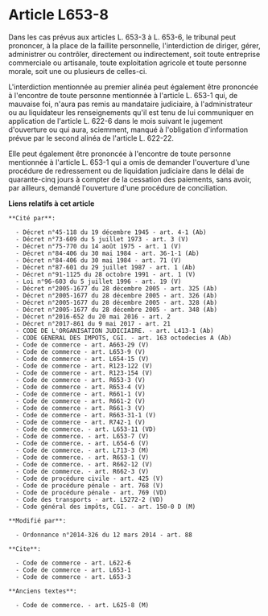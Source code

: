 # Article L653-8

Dans les cas prévus aux articles L. 653-3 à L. 653-6, le tribunal peut prononcer, à la place de la faillite personnelle,
l'interdiction de diriger, gérer, administrer ou contrôler, directement ou indirectement, soit toute entreprise commerciale
ou artisanale, toute exploitation agricole et toute personne morale, soit une ou plusieurs de celles-ci.

L'interdiction mentionnée au premier alinéa peut également être prononcée à l'encontre de toute personne mentionnée à
l'article L. 653-1 qui, de mauvaise foi, n'aura pas remis au mandataire judiciaire, à l'administrateur ou au liquidateur les
renseignements qu'il est tenu de lui communiquer en application de l'article L. 622-6 dans le mois suivant le jugement
d'ouverture ou qui aura, sciemment, manqué à l'obligation d'information prévue par le second alinéa de l'article L. 622-22. 

Elle peut également être prononcée à l'encontre de toute personne mentionnée à l'article L. 653-1 qui a omis de demander
l'ouverture d'une procédure de redressement ou de liquidation judiciaire dans le délai de quarante-cinq jours à compter de la
cessation des paiements, sans avoir, par ailleurs, demandé l'ouverture d'une procédure de conciliation.

**Liens relatifs à cet article**

	**Cité par**:

	  - Décret n°45-118 du 19 décembre 1945 - art. 4-1 (Ab)
	  - Décret n°73-609 du 5 juillet 1973 - art. 3 (V)
	  - Décret n°75-770 du 14 août 1975 - art. 1 (V)
	  - Décret n°84-406 du 30 mai 1984 - art. 36-1-1 (Ab)
	  - Décret n°84-406 du 30 mai 1984 - art. 71 (V)
	  - Décret n°87-601 du 29 juillet 1987 - art. 1 (Ab)
	  - Décret n°91-1125 du 28 octobre 1991 - art. 1 (V)
	  - Loi n°96-603 du 5 juillet 1996 - art. 19 (V)
	  - Décret n°2005-1677 du 28 décembre 2005 - art. 325 (Ab)
	  - Décret n°2005-1677 du 28 décembre 2005 - art. 326 (Ab)
	  - Décret n°2005-1677 du 28 décembre 2005 - art. 328 (Ab)
	  - Décret n°2005-1677 du 28 décembre 2005 - art. 348 (Ab)
	  - Décret n°2016-652 du 20 mai 2016 - art. 2
	  - Décret n°2017-861 du 9 mai 2017 - art. 21
	  - CODE DE L'ORGANISATION JUDICIAIRE. - art. L413-1 (Ab)
	  - CODE GENERAL DES IMPOTS, CGI. - art. 163 octodecies A (Ab)
	  - Code de commerce - art. A663-29 (V)
	  - Code de commerce - art. L653-9 (V)
	  - Code de commerce - art. L654-15 (V)
	  - Code de commerce - art. R123-122 (V)
	  - Code de commerce - art. R123-154 (V)
	  - Code de commerce - art. R653-3 (V)
	  - Code de commerce - art. R653-4 (V)
	  - Code de commerce - art. R661-1 (V)
	  - Code de commerce - art. R661-2 (V)
	  - Code de commerce - art. R661-3 (V)
	  - Code de commerce - art. R663-31-1 (V)
	  - Code de commerce - art. R742-1 (V)
	  - Code de commerce. - art. L653-11 (VD)
	  - Code de commerce. - art. L653-7 (V)
	  - Code de commerce. - art. L654-6 (V)
	  - Code de commerce. - art. L713-3 (M)
	  - Code de commerce. - art. R653-1 (V)
	  - Code de commerce. - art. R662-12 (V)
	  - Code de commerce. - art. R662-3 (V)
	  - Code de procédure civile - art. 425 (V)
	  - Code de procédure pénale - art. 768 (V)
	  - Code de procédure pénale - art. 769 (VD)
	  - Code des transports - art. L5272-2 (VD)
	  - Code général des impôts, CGI. - art. 150-0 D (M)

	**Modifié par**:

	  - Ordonnance n°2014-326 du 12 mars 2014 - art. 88

	**Cite**:

	  - Code de commerce - art. L622-6
	  - Code de commerce - art. L653-1
	  - Code de commerce - art. L653-3

	**Anciens textes**:

	  - Code de commerce. - art. L625-8 (M)
